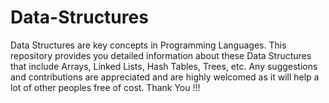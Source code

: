 # Data-Structures
Data Structures are key concepts in Programming Languages. This repository provides you detailed information about these Data Structures that include Arrays, Linked Lists, Hash Tables, Trees, etc. Any suggestions and contributions are appreciated and are highly welcomed as it will help a lot of other peoples free of cost. Thank You !!!
